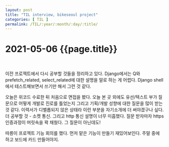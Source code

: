 ```yaml
---
layout: post
title: "TIL interview, bikeseoul project"
categories: [ TIL ]
permalink: /TIL/:year/:month/:day/:title/
---
```


# 2021-05-06 {{page.title}}
&nbsp;  

이전 프로젝트에서 다시 공부할 것들을 정리하고 있다. Django에서는 Q와 prefetch_related, select_related에 대한 설명을 말로 하는 게 어렵다. Django shell에서 테스트해보면서 쓰기만 해서 그런 것 같다.  
  
오늘은 위코드 수료한 뒤 처음으로 면접을 봤다. 오늘 본 곳 외에도 유선/텍스트 부가 질문으로 어떻게 개발로 진로를 틀었는지 그리고 기획/개발 성향에 대한 질문을 많이 받는 것 같다. 이력서가 디벨롭되지 않은 상태라 이런 부분을 자기소개에 더 써야겠구나 싶다.  
더 공부할 것 - 소켓 통신. 그리고 http 통신 설명이 너무 미흡했다. 질문 받자마자 https 인증과정이 머릿속을 꽉 채웠다. 그 질문이 아닌데도!  

따릉이 프로젝트 기능 회의를 했다. 먼저 맡은 기능이 만들기 재밌어보인다. 주말 중에 하고 보드에 카드 만들어야지.